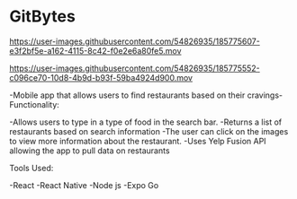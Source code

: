 # GitBytes


https://user-images.githubusercontent.com/54826935/185775607-e3f2bf5e-a162-4115-8c42-f0e2e6a80fe5.mov






https://user-images.githubusercontent.com/54826935/185775552-c096ce70-10d8-4b9d-b93f-59ba4924d900.mov

-Mobile app that allows users to find restaurants based on their cravings-
Functionality:
 
-Allows users to type in a type of food in the search bar.
-Returns a list of restaurants based on search information
-The user can click on the images to view more information about the restaurant.
-Uses Yelp Fusion API allowing the app to pull data on restaurants 

Tools Used:

-React 
-React Native
-Node js
-Expo Go 









